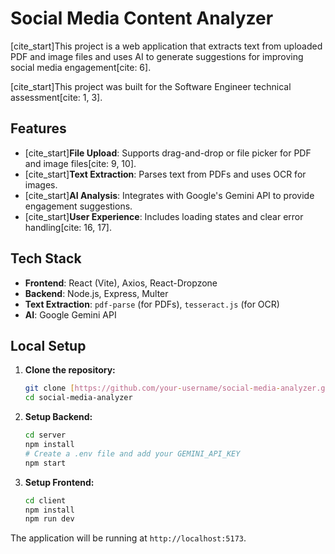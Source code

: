 # Social Media Content Analyzer

[cite_start]This project is a web application that extracts text from uploaded PDF and image files and uses AI to generate suggestions for improving social media engagement[cite: 6].

[cite_start]This project was built for the Software Engineer technical assessment[cite: 1, 3].

## Features

* [cite_start]**File Upload**: Supports drag-and-drop or file picker for PDF and image files[cite: 9, 10].
* [cite_start]**Text Extraction**: Parses text from PDFs and uses OCR for images.
* [cite_start]**AI Analysis**: Integrates with Google's Gemini API to provide engagement suggestions.
* [cite_start]**User Experience**: Includes loading states and clear error handling[cite: 16, 17].

## Tech Stack

* **Frontend**: React (Vite), Axios, React-Dropzone
* **Backend**: Node.js, Express, Multer
* **Text Extraction**: `pdf-parse` (for PDFs), `tesseract.js` (for OCR)
* **AI**: Google Gemini API

## Local Setup

1.  **Clone the repository:**
    ```bash
    git clone [https://github.com/your-username/social-media-analyzer.git](https://github.com/your-username/social-media-analyzer.git)
    cd social-media-analyzer
    ```
2.  **Setup Backend:**
    ```bash
    cd server
    npm install
    # Create a .env file and add your GEMINI_API_KEY
    npm start 
    ```
3.  **Setup Frontend:**
    ```bash
    cd client
    npm install
    npm run dev
    ```
The application will be running at `http://localhost:5173`.
